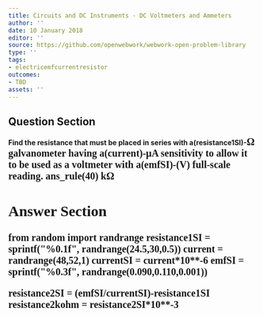 ```yaml
---
title: Circuits and DC Instruments - DC Voltmeters and Ammeters
author: ''
date: 10 January 2018
editor: ''
source: https://github.com/openwebwork/webwork-open-problem-library
type: ''
tags:
- electricemfcurrentresistor
outcomes:
- TBD
assets: ''
---
```


## Question Section 

<b>
Find the resistance that must be placed in series with a(resistance1SI)-<span style="font-family: 'Times'; font-size: 20px";>&Omega;<span> galvanometer having a(current)-<span style="font-family: 'Times'; font-size: 20px";>&mu;A<span> sensitivity to allow it to be used as a voltmeter with a(emfSI)-(V) full-scale reading.
ans_rule(40) <span style="font-family: 'Times'; font-size: 20px";>k&Omega;<span>



## Answer Section

from random import randrange
resistance1SI = sprintf("%0.1f", randrange(24.5,30,0.5))
current = randrange(48,52,1)
currentSI = current*10**-6
emfSI = sprintf("%0.3f", randrange(0.090,0.110,0.001))

resistance2SI = (emfSI/currentSI)-resistance1SI
resistance2kohm = resistance2SI*10**-3